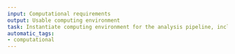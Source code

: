 ```yaml
---
input: Computational requirements
output: Usable computing environment
task: Instantiate computing environment for the analysis pipeline, including I/O, memory requirements, parallelization strategy, and cost control
automatic_tags:
- computational
---
```

